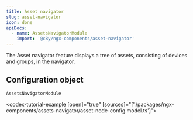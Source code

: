 ```yaml
---
title: Asset navigator
slug: asset-navigator
icon: done
apiDocs:
  - name: AssetsNavigatorModule
    import: '@c8y/ngx-components/asset-navigator'
---
```


The Asset navigator feature displays a tree of assets, consisting of devices and groups, in the navigator.

## Configuration object

`AssetsNavigatorModule`

<codex-tutorial-example [open]="true" [sources]="['./packages/ngx-components/assets-navigator/asset-node-config.model.ts']"></codex-tutorial-example>
